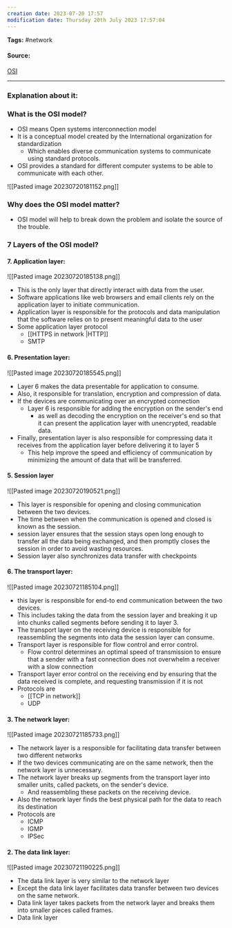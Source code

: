 ```yaml
---
creation date: 2023-07-20 17:57
modification date: Thursday 20th July 2023 17:57:04
---
```


**Tags:** #network 

#### Source:
[OSI](https://www.cloudflare.com/learning/ddos/glossary/open-systems-interconnection-model-osi/)

--------------------------------------

### Explanation about it:

### What is the OSI model?

* OSI means Open systems interconnection model 
* It is a conceptual model created by the International organization for standardization 
	* Which enables diverse communication systems to communicate using standard protocols.
* OSI provides a standard for different computer systems to be able to communicate with each other.

![[Pasted image 20230720181152.png]]


### Why does the OSI model matter?

* OSI model will help to break down the problem and isolate the source of the trouble.


### 7 Layers of the OSI model?

#### 7. Application layer:

![[Pasted image 20230720185138.png]]

* This is the only layer that directly interact with data from the user.
* Software applications like web browsers and email clients rely on the application layer to initiate communication.
* Application layer is responsible for the protocols and data manipulation that the software relies on to present meaningful data to the user
* Some application layer protocol
	* [[HTTPS in network |HTTP]]
	* SMTP


#### 6. Presentation layer:

![[Pasted image 20230720185545.png]]

* Layer 6 makes the data presentable for application to consume.
* Also, it responsible for translation, encryption and compression of data.
* If the devices are communicating over an encrypted connection
	* Layer 6 is responsible for adding the encryption on the sender's end 
		* as well as decoding the encryption on the receiver's end so that it can present the application layer with unencrypted, readable data.
* Finally, presentation layer is also responsible for compressing data it receives from the application layer before delivering it to layer 5
	* This help improve the speed and efficiency of communication by minimizing the amount of data that will be transferred.

#### 5. Session layer

![[Pasted image 20230720190521.png]]

* This layer is responsible for opening and closing communication between the two devices.
* The time between when the communication is opened and closed is known as the session.
* session layer ensures that the session stays open long enough to transfer all the data being exchanged, and then promptly closes the session in order to avoid wasting resources.
* Session layer also synchronizes data transfer with checkpoints


#### 6. The transport layer:

![[Pasted image 20230721185104.png]]

* this layer is responsible for end-to end communication between the two devices.
* This includes taking the data from the session layer and breaking it up into chunks called segments before sending it to layer 3.
* The transport layer on the receiving device is responsible for reassembling the segments into data the session layer can consume.
* Transport layer is responsible for flow control and error control.
	* Flow control determines an optimal speed of transmission to ensure that a sender with a fast connection does not overwhelm a receiver with a slow connection
* Transport layer error control on the receiving end by ensuring that the data received is complete, and requesting transmission if it is not
* Protocols are
	* [[TCP in network]]
	* UDP


#### 3. The network layer:

![[Pasted image 20230721185733.png]]

* The network layer is a responsible for facilitating data transfer between two different networks
* If the two devices communicating are on the same network, then the network layer is unnecessary.
* The network layer breaks up segments from the transport layer into smaller units, called packets, on the sender's device.
	* And reassembling these packets on the receiving device.
* Also the network layer finds the best physical path for the data to reach its destination
* Protocols are
	* ICMP
	* IGMP
	* IPSec

#### 2. The data link layer:

![[Pasted image 20230721190225.png]]

* The data link layer is very similar to the network layer
* Except the data link layer facilitates data transfer between two devices on the same network.
* Data link layer takes packets from the network layer and breaks them into smaller pieces called frames.
* Data link layer